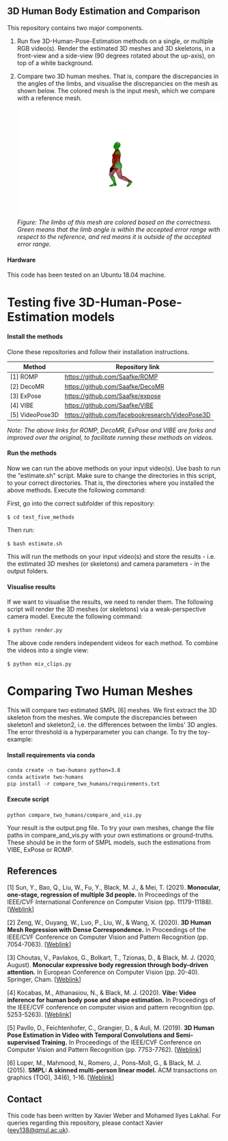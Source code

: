 ## 3D Human Body Estimation and Comparison
This repository contains two major components. 

1. Run five 3D-Human-Pose-Estimation methods on a single, or multiple RGB video(s). Render the estimated 3D meshes and 3D skeletons, in a front-view and a side-view (90 degrees rotated about the up-axis), on top of a white background.

2. Compare two 3D human meshes. That is, compare the discrepancies in the angles of the limbs, and visualise the discrepancies on the mesh as shown below. The colored mesh is the input mesh, which we compare with a reference mesh. 
![Comparing 3D meshes](compare_two_humans/output.png)
_Figure: The limbs of this mesh are colored based on the correctness. Green means that the limb angle is within the accepted error range with respect to the reference, and red means it is outside of the accepted error range._

#### Hardware

This code has been tested on an Ubuntu 18.04 machine.


# Testing five 3D-Human-Pose-Estimation models

#### Install the methods

Clone these repositories and follow their installation instructions.

| Method      		| Repository link |
| ----------------- | ----------------|
| [1] ROMP   		| <https://github.com/Saafke/ROMP>	  |
| [2] DecoMR   		| <https://github.com/Saafke/DecoMR>  |
| [3] ExPose   		| <https://github.com/Saafke/expose>  |
| [4] VIBE   		| <https://github.com/Saafke/VIBE>  |
| [5] VideoPose3D   | <https://github.com/facebookresearch/VideoPose3D>  |

_Note: The above links for ROMP, DecoMR, ExPose and VIBE are forks and improved over the original, to facilitate running these methods on videos._

#### Run the methods

Now we can run the above methods on your input video(s). Use bash to run the "estimate.sh" script. Make sure to change the directories in this script, to your correct directories. That is, the directories where you installed the above methods. Execute the following command:

First, go into the correct subfolder of this repository:

`$ cd test_five_methods`

Then run:

`$ bash estimate.sh` 

This will run the methods on your input video(s) and store the results - i.e. the estimated 3D meshes (or skeletons) and camera parameters - in the output folders.

#### Visualise results

If we want to visualise the results, we need to render them. The following script will render the 3D meshes (or skeletons) via a weak-perspective camera model. Execute the following command:

`$ python render.py`

The above code renders independent videos for each method. To combine the videos into a single view:

`$ python mix_clips.py`


# Comparing Two Human Meshes

This will compare two estimated SMPL [6] meshes. We first extract the 3D skeleton from the meshes. We compute the discrepancies between skeleton1 and skeleton2, i.e. the differences between the limbs' 3D angles. The error threshold is a hyperparameter you can change. To try the toy-example:

#### Install requirements via conda
```
conda create -n two-humans python=3.8
conda activate two-humans
pip install -r compare_two_humans/requirements.txt
```

#### Execute script

`python compare_two_humans/compare_and_vis.py`

Your result is the output.png file. To try your own meshes, change the file paths in compare_and_vis.py with your own estimations or ground-truths. These should be in the form of SMPL models, such the estimations from VIBE, ExPose or ROMP.

## References
[1] Sun, Y., Bao, Q., Liu, W., Fu, Y., Black, M. J., & Mei, T. (2021). **Monocular, one-stage, regression of multiple 3d people.** In Proceedings of the IEEE/CVF International Conference on Computer Vision (pp. 11179-11188).[[Weblink](https://openaccess.thecvf.com/content/ICCV2021/html/Sun_Monocular_One-Stage_Regression_of_Multiple_3D_People_ICCV_2021_paper.html)]

[2] Zeng, W., Ouyang, W., Luo, P., Liu, W., & Wang, X. (2020). **3D Human Mesh Regression with Dense Correspondence.** In Proceedings of the IEEE/CVF Conference on Computer Vision and Pattern Recognition (pp. 7054-7063). [[Weblink](https://openaccess.thecvf.com/content_CVPR_2020/html/Zeng_3D_Human_Mesh_Regression_With_Dense_Correspondence_CVPR_2020_paper.html)]

[3] Choutas, V., Pavlakos, G., Bolkart, T., Tzionas, D., & Black, M. J. (2020, August). **Monocular expressive body regression through body-driven attention.** In European Conference on Computer Vision (pp. 20-40). Springer, Cham. [[Weblink](https://expose.is.tue.mpg.de/)]

[4] Kocabas, M., Athanasiou, N., & Black, M. J. (2020). **Vibe: Video inference for human body pose and shape estimation.** In Proceedings of the IEEE/CVF conference on computer vision and pattern recognition (pp. 5253-5263). [[Weblink](https://openaccess.thecvf.com/content_CVPR_2020/html/Kocabas_VIBE_Video_Inference_for_Human_Body_Pose_and_Shape_Estimation_CVPR_2020_paper.html)]

[5] Pavllo, D., Feichtenhofer, C., Grangier, D., & Auli, M. (2019). **3D Human Pose Estimation in Video with Temporal Convolutions and Semi-supervised Training.** In Proceedings of the IEEE/CVF Conference on Computer Vision and Pattern Recognition (pp. 7753-7762). [[Weblink](https://openaccess.thecvf.com/content_CVPR_2019/html/Pavllo_3D_Human_Pose_Estimation_in_Video_With_Temporal_Convolutions_and_CVPR_2019_paper.html)]

[6] Loper, M., Mahmood, N., Romero, J., Pons-Moll, G., & Black, M. J. (2015). **SMPL: A skinned multi-person linear model.** ACM transactions on graphics (TOG), 34(6), 1-16. [[Weblink](https://smpl.is.tue.mpg.de/)]

## Contact

This code has been written by Xavier Weber and Mohamed Ilyes Lakhal. For queries regarding this repository, please contact Xavier (eey138@qmul.ac.uk).